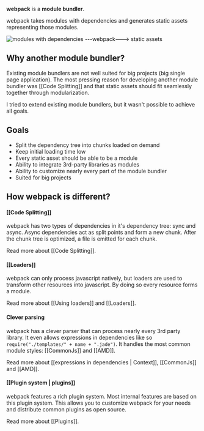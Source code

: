 **webpack** is a **module bundler**.

webpack takes modules with dependencies and generates static assets representing those modules.

![modules with dependencies ---webpack---> static assets](http://webpack.github.io/assets/what-is-webpack.png)

## Why another module bundler?

Existing module bundlers are not well suited for big projects (big single page application). The most pressing reason for developing another module bundler was [[Code Splitting]] and that static assets should fit seamlessly together through modularization.

I tried to extend existing module bundlers, but it wasn't possible to achieve all goals.

## Goals

* Split the dependency tree into chunks loaded on demand
* Keep initial loading time low
* Every static asset should be able to be a module
* Ability to integrate 3rd-party libraries as modules
* Ability to customize nearly every part of the module bundler
* Suited for big projects

## How webpack is different?

#### [[Code Splitting]]

webpack has two types of dependencies in it's dependency tree: sync and async. Async dependencies act as split points and form a new chunk. After the chunk tree is optimized, a file is emitted for each chunk.

Read more about [[Code Splitting]].

#### [[Loaders]]

webpack can only process javascript natively, but loaders are used to transform other resources into javascript. By doing so every resource forms a module.

Read more about [[Using loaders]] and [[Loaders]].

#### Clever parsing

webpack has a clever parser that can process nearly every 3rd party library. It even allows expressions in dependencies like so `require("./templates/" + name + ".jade")`. It handles the most common module styles: [[CommonJs]] and [[AMD]].

Read more about [[expressions in dependencies | Context]], [[CommonJs]] and [[AMD]].

#### [[Plugin system | plugins]]

webpack features a rich plugin system. Most internal features are based on this plugin system. This allows you to customize webpack for your needs and distribute common plugins as open source.

Read more about [[Plugins]].